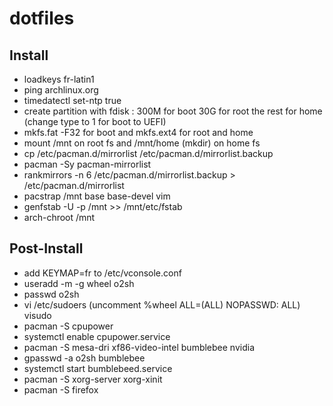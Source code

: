 # dotfiles

## Install

* loadkeys fr-latin1
* ping archlinux.org
* timedatectl set-ntp true
* create partition with fdisk : 300M for boot 30G for root the rest for home (change type to 1 for boot to UEFI)
* mkfs.fat -F32 for boot and mkfs.ext4 for root and home
* mount /mnt on root fs and /mnt/home (mkdir) on home fs
* cp /etc/pacman.d/mirrorlist /etc/pacman.d/mirrorlist.backup
* pacman -Sy pacman-mirrorlist
* rankmirrors -n 6 /etc/pacman.d/mirrorlist.backup > /etc/pacman.d/mirrorlist
* pacstrap /mnt base base-devel vim
* genfstab -U -p /mnt >> /mnt/etc/fstab
* arch-chroot /mnt

## Post-Install

* add KEYMAP=fr to /etc/vconsole.conf
* useradd -m -g wheel o2sh
* passwd o2sh
* vi /etc/sudoers (uncomment %wheel ALL=(ALL) NOPASSWD: ALL) visudo
* pacman -S cpupower
* systemctl enable cpupower.service
* pacman -S mesa-dri xf86-video-intel bumblebee nvidia
* gpasswd -a o2sh bumblebee
* systemctl start bumblebeed.service
* pacman -S xorg-server xorg-xinit
* pacman -S firefox
